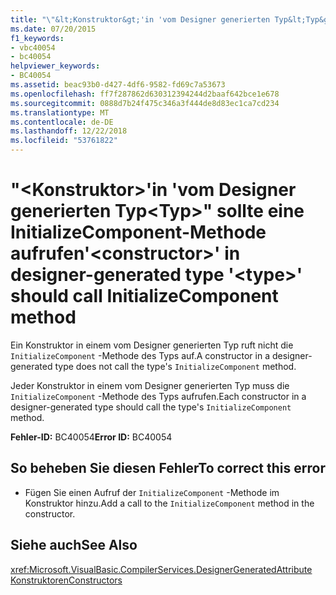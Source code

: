 ```yaml
---
title: "\"&lt;Konstruktor&gt;'in 'vom Designer generierten Typ&lt;Typ&gt;\" sollte eine InitializeComponent-Methode aufrufen"
ms.date: 07/20/2015
f1_keywords:
- vbc40054
- bc40054
helpviewer_keywords:
- BC40054
ms.assetid: beac93b0-d427-4df6-9582-fd69c7a53673
ms.openlocfilehash: ff7f287862d630312394244d2baaf642bce1e678
ms.sourcegitcommit: 0888d7b24f475c346a3f444de8d83ec1ca7cd234
ms.translationtype: MT
ms.contentlocale: de-DE
ms.lasthandoff: 12/22/2018
ms.locfileid: "53761822"
---
```

# <a name="ltconstructorgt-in-designer-generated-type-lttypegt-should-call-initializecomponent-method"></a><span data-ttu-id="af5f6-102">"&lt;Konstruktor&gt;'in 'vom Designer generierten Typ&lt;Typ&gt;" sollte eine InitializeComponent-Methode aufrufen</span><span class="sxs-lookup"><span data-stu-id="af5f6-102">'&lt;constructor&gt;' in designer-generated type '&lt;type&gt;' should call InitializeComponent method</span></span>
<span data-ttu-id="af5f6-103">Ein Konstruktor in einem vom Designer generierten Typ ruft nicht die `InitializeComponent` -Methode des Typs auf.</span><span class="sxs-lookup"><span data-stu-id="af5f6-103">A constructor in a designer-generated type does not call the type's `InitializeComponent` method.</span></span>  
  
 <span data-ttu-id="af5f6-104">Jeder Konstruktor in einem vom Designer generierten Typ muss die `InitializeComponent` -Methode des Typs aufrufen.</span><span class="sxs-lookup"><span data-stu-id="af5f6-104">Each constructor in a designer-generated type should call the type's `InitializeComponent` method.</span></span>  
  
 <span data-ttu-id="af5f6-105">**Fehler-ID:** BC40054</span><span class="sxs-lookup"><span data-stu-id="af5f6-105">**Error ID:** BC40054</span></span>  
  
## <a name="to-correct-this-error"></a><span data-ttu-id="af5f6-106">So beheben Sie diesen Fehler</span><span class="sxs-lookup"><span data-stu-id="af5f6-106">To correct this error</span></span>  
  
-   <span data-ttu-id="af5f6-107">Fügen Sie einen Aufruf der `InitializeComponent` -Methode im Konstruktor hinzu.</span><span class="sxs-lookup"><span data-stu-id="af5f6-107">Add a call to the `InitializeComponent` method in the constructor.</span></span>  
  
## <a name="see-also"></a><span data-ttu-id="af5f6-108">Siehe auch</span><span class="sxs-lookup"><span data-stu-id="af5f6-108">See Also</span></span>  
 <xref:Microsoft.VisualBasic.CompilerServices.DesignerGeneratedAttribute>  
 [<span data-ttu-id="af5f6-109">Konstruktoren</span><span class="sxs-lookup"><span data-stu-id="af5f6-109">Constructors</span></span>](~/docs/visual-basic/programming-guide/concepts/object-oriented-programming.md#constructors)
